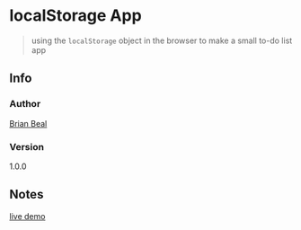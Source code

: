 # localStorage App

> using the <code>localStorage</code> object in the browser to make a small to-do list app

## Info

### Author

[Brian Beal](https://github.com/brianwbeal)

### Version

1.0.0

## Notes

[live demo](https://brianwbeal.github.io/local-storage-crud-app/)
